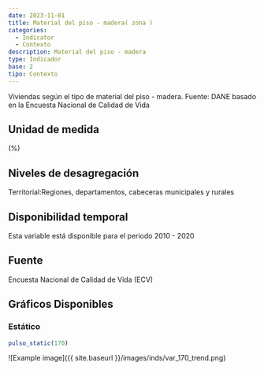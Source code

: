```yaml
---
date: 2023-11-01
title: Material del piso - madera( zona )
categories:
  - Indicator
  - Contexto
description: Material del piso - madera
type: Indicador
base: 2
tipo: Contexto
--- 
```


Viviendas según el tipo de material del piso - madera.
Fuente: DANE basado en la Encuesta Nacional de Calidad de Vida

## Unidad de medida
(%)

## Niveles de desagregación
Territorial:Regiones, departamentos, cabeceras municipales y rurales

## Disponibilidad temporal
Esta variable está disponible para el periodo 2010 - 2020

## Fuente
Encuesta Nacional de Calidad de Vida (ECV)

## Gráficos Disponibles

### Estático

``` R
pulso_static(170)
```

![Example image]({{ site.baseurl }}/images/inds/var_170_trend.png)